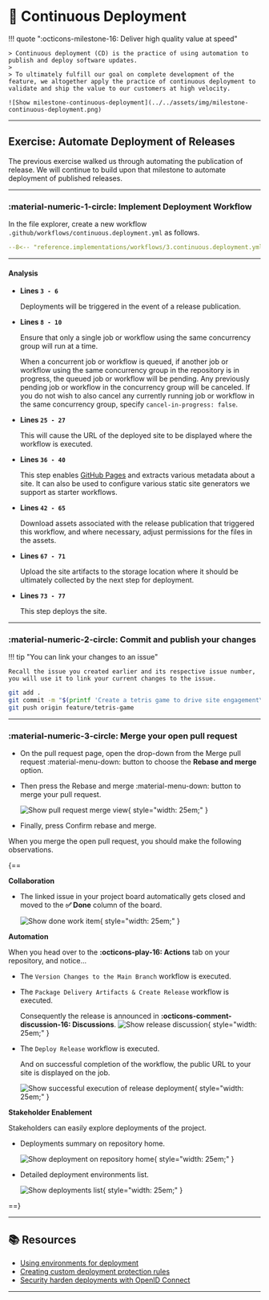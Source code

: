 # :test_tube: Continuous Deployment

<!-- markdownlint-disable MD033 MD036 MD046 -->

!!! quote ":octicons-milestone-16: Deliver high quality value at speed"

    > Continuous deployment (CD) is the practice of using automation to publish and deploy software updates.
    >
    > To ultimately fulfill our goal on complete development of the feature, we altogether apply the practice of continuous deployment to validate and ship the value to our customers at high velocity.

    ![Show milestone-continuous-deployment](../../assets/img/milestone-continuous-deployment.png)

---

## Exercise: Automate Deployment of Releases

The previous exercise walked us through automating the publication of release. We will continue to build upon that milestone to automate deployment of published releases.

---

### **:material-numeric-1-circle: Implement Deployment Workflow**

In the file explorer, create a new workflow `.github/workflows/continuous.deployment.yml` as follows.

```yaml title=".github/workflows/continuous.deployment.yml" linenums="1" hl_lines="3-6 8-10 25-27 36-40 42-65 67-71 73-77"
--8<-- "reference.implementations/workflows/3.continuous.deployment.yml"
```

---

#### Analysis

- **Lines `3 - 6`**

    Deployments will be triggered in the event of a release publication.

- **Lines `8 - 10`**

    Ensure that only a single job or workflow using the same concurrency group will run at a time.

    When a concurrent job or workflow is queued, if another job or workflow using the same concurrency group in the repository is in progress, the queued job or workflow will be pending. Any previously pending job or workflow in the concurrency group will be canceled. If you do not wish to also cancel any currently running job or workflow in the same concurrency group, specify `cancel-in-progress: false`.

- **Lines `25 - 27`**

    This will cause the URL of the deployed site to be displayed where the workflow is executed.

- **Lines `36 - 40`**

    This step enables [GitHub Pages](https://docs.github.com/en/pages/getting-started-with-github-pages/about-github-pages) and extracts various metadata about a site. It can also be used to configure various static site generators we support as starter workflows.

- **Lines `42 - 65`**

    Download assets associated with the release publication that triggered this workflow, and where necessary, adjust permissions for the files in the assets.

- **Lines `67 - 71`**

    Upload the site artifacts to the storage location where it should be ultimately collected by the next step for deployment.

- **Lines `73 - 77`**

    This step deploys the site.

---

### **:material-numeric-2-circle: Commit and publish your changes**

!!! tip "You can link your changes to an issue"

    Recall the issue you created earlier and its respective issue number, you will use it to link your current changes to the issue.

```bash linenums="1"
git add .
git commit -m "$(printf 'Create a tetris game to drive site engagement\n\n-Implement continuous deployment\n\n- Resolves #<ISSUE-NUMBER>')"
git push origin feature/tetris-game
```

---

### **:material-numeric-3-circle: Merge your open pull request**

- On the pull request page, open the drop-down from the <span class="gh-button-green">Merge pull request <span class="gh-button-green-with-dropdown">:material-menu-down:</span></span> button to choose the **Rebase and merge** option.

- Then press the <span class="gh-button-green">Rebase and merge <span class="gh-button-green-with-dropdown">:material-menu-down:</span></span> button to merge your pull request.

    ![Show pull request merge view](../../assets/img/merge-pull-request.png){ style="width: 25em;" }

- Finally, press <span class="gh-button-green">Confirm rebase and merge</span>.

When you merge the open pull request, you should make the following observations.

{==

**Collaboration**

- The linked issue in your project board automatically gets closed and moved to the **✅ Done** column of the board.

    ![Show done work item](../../assets/img/issue-closed-done.png){ style="width: 25em;" }

**Automation**

When you head over to the **:octicons-play-16: Actions** tab on your repository, and notice...

- The `Version Changes to the Main Branch` workflow is executed.
- The `Package Delivery Artifacts & Create Release` workflow is executed.

    Consequently the release is announced in **:octicons-comment-discussion-16: Discussions**.
    ![Show release discussion](../../assets/img/release-discussions.png){ style="width: 25em;" }

- The `Deploy Release` workflow is executed.

    And on successful completion of the workflow, the public URL to your site is displayed on the job.

    ![Show successful execution of release deployment](../../assets/img/successful-deployment-job.png){ style="width: 25em;" }

**Stakeholder Enablement**

Stakeholders can easily explore deployments of the project.

- Deployments summary on repository home.

    ![Show deployment on repository home](../../assets/img/deployments-view-on-repo-home.png){ style="width: 25em;" }

- Detailed deployment environments list.

    ![Show deployments list](../../assets/img/deployments-list.png){ style="width: 25em;" }

==}

---

## 📚 Resources

- [Using environments for deployment](https://docs.github.com/en/actions/deployment/targeting-different-environments/using-environments-for-deployment)
- [Creating custom deployment protection rules](https://docs.github.com/en/actions/deployment/protecting-deployments/creating-custom-deployment-protection-rules)
- [Security harden deployments with OpenID Connect](https://docs.github.com/en/actions/deployment/security-hardening-your-deployments/about-security-hardening-with-openid-connect)

---
